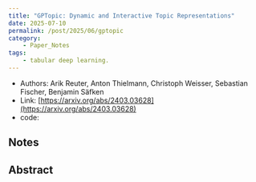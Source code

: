 ```yaml
---
title: "GPTopic: Dynamic and Interactive Topic Representations"
date: 2025-07-10
permalink: /post/2025/06/gptopic
category: 
    - Paper_Notes
tags:
    - tabular deep learning.
---
```


- Authors: Arik Reuter, Anton Thielmann, Christoph Weisser, Sebastian Fischer, Benjamin Säfken
- Link: [https://arxiv.org/abs/2403.03628](https://arxiv.org/abs/2403.03628)
- code: 


## Notes
**Abstract**
- 